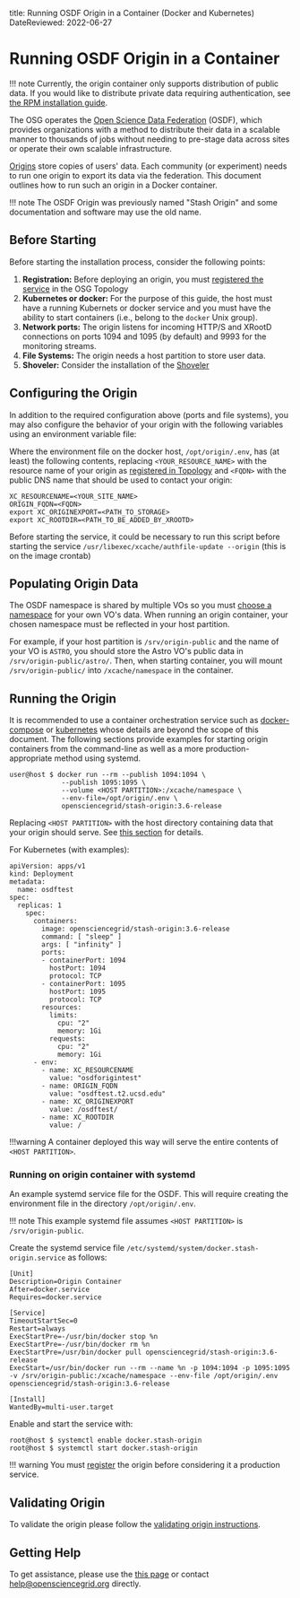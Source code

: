title: Running OSDF Origin in a Container (Docker and Kubernetes)
DateReviewed: 2022-06-27

Running OSDF Origin in a Container
========================================

!!! note
    Currently, the origin container only supports distribution of public data.
    If you would like to distribute private data requiring authentication,
    see [the RPM installation guide](install-origin.md).

The OSG operates the [Open Science Data Federation](overview.md) (OSDF), which
provides organizations with a method to distribute their data in a scalable manner to thousands of jobs without needing
to pre-stage data across sites or operate their own scalable infrastructure.

[Origins](install-origin.md) store copies of users' data.
Each community (or experiment) needs to run one origin to export its data via the federation.
This document outlines how to run such an origin in a Docker container.

!!! note
    The OSDF Origin was previously named "Stash Origin" and some documentation and software may use the old name.

Before Starting
---------------

Before starting the installation process, consider the following points:

1. **Registration:** Before deploying an origin, you must
   [registered the service](install-origin.md#registering-the-origin) in the OSG Topology
1. **Kubernetes or docker:** For the purpose of this guide, the host must have a running Kubernets or docker service and you must have the ability
to start containers (i.e., belong to the `docker` Unix group).
1. **Network ports:** The origin listens for incoming HTTP/S and XRootD connections on ports 1094 and 1095 (by
default) and 9993 for the monitoring streams.
1. **File Systems:** The origin needs a host partition to store user data.
1. **Shoveler:** Consider the installation of the [Shoveler](https://github.com/opensciencegrid/xrootd-monitoring-shoveler)

Configuring the Origin
----------------------

In addition to the required configuration above (ports and file systems), you may also configure the behavior of your
origin with the following variables using an environment variable file:

Where the environment file on the docker host, `/opt/origin/.env`, has (at least) the following contents,
replacing `<YOUR_RESOURCE_NAME>` with the resource name of your origin as
[registered in Topology](install-origin.md#registering-the-origin)
and `<FQDN>` with the public DNS name that should be used to contact your origin:

```file
XC_RESOURCENAME=<YOUR_SITE_NAME>
ORIGIN_FQDN=<FQDN>
export XC_ORIGINEXPORT=<PATH_TO_STORAGE>
export XC_ROOTDIR=<PATH_TO_BE_ADDED_BY_XROOTD>
```

Before starting the service, it could be necessary to run this script before starting the service `/usr/libexec/xcache/authfile-update --origin` (this is on the image crontab)

Populating Origin Data
----------------------

The OSDF namespace is shared by multiple VOs so you must
[choose a namespace](vo-data.md#choosing-namespaces) for your own VO's data.
When running an origin container, your chosen namespace must be reflected in your host partition.

For example, if your host partition is `/srv/origin-public` and the name of your VO is `ASTRO`,
you should store the Astro VO's public data in `/srv/origin-public/astro/`.
Then, when starting container, you will mount `/srv/origin-public/` into `/xcache/namespace` in the container.

Running the Origin
------------------

It is recommended to use a container orchestration service such as [docker-compose](https://docs.docker.com/compose/)
or [kubernetes](https://kubernetes.io/) whose details are beyond the scope of this document.
The following sections provide examples for starting origin containers from the command-line as well as a more
production-appropriate method using systemd.

```console
user@host $ docker run --rm --publish 1094:1094 \
             --publish 1095:1095 \
             --volume <HOST PARTITION>:/xcache/namespace \
             --env-file=/opt/origin/.env \
             opensciencegrid/stash-origin:3.6-release
```

Replacing `<HOST PARTITION>` with the host directory containing data that your origin should serve.
See [this section](#populating-origin-data) for details.


For Kubernetes (with examples):

```file
apiVersion: apps/v1
kind: Deployment
metadata:
  name: osdftest
spec:
  replicas: 1
    spec:
      containers:
        image: opensciencegrid/stash-origin:3.6-release
        command: [ "sleep" ]
        args: [ "infinity" ]
        ports:
        - containerPort: 1094
          hostPort: 1094
          protocol: TCP
        - containerPort: 1095
          hostPort: 1095
          protocol: TCP
        resources:
          limits:
            cpu: "2"
            memory: 1Gi
          requests:
            cpu: "2"
            memory: 1Gi
      - env:
        - name: XC_RESOURCENAME
          value: "osdforigintest"
        - name: ORIGIN_FQDN
          value: "osdftest.t2.ucsd.edu"
        - name: XC_ORIGINEXPORT
          value: /osdftest/
        - name: XC_ROOTDIR
          value: /                                                        
```


!!!warning
    A container deployed this way will serve the entire contents of `<HOST PARTITION>`.

### Running on origin container with systemd

An example systemd service file for the OSDF.
This will require creating the environment file in the directory `/opt/origin/.env`.

!!! note
    This example systemd file assumes `<HOST PARTITION>` is `/srv/origin-public`.

Create the systemd service file `/etc/systemd/system/docker.stash-origin.service` as follows:

```file
[Unit]
Description=Origin Container
After=docker.service
Requires=docker.service

[Service]
TimeoutStartSec=0
Restart=always
ExecStartPre=-/usr/bin/docker stop %n
ExecStartPre=-/usr/bin/docker rm %n
ExecStartPre=/usr/bin/docker pull opensciencegrid/stash-origin:3.6-release
ExecStart=/usr/bin/docker run --rm --name %n -p 1094:1094 -p 1095:1095 -v /srv/origin-public:/xcache/namespace --env-file /opt/origin/.env opensciencegrid/stash-origin:3.6-release

[Install] 
WantedBy=multi-user.target
```

Enable and start the service with:

```console
root@host $ systemctl enable docker.stash-origin
root@host $ systemctl start docker.stash-origin
```

!!! warning
    You must [register](install-origin.md#registering-the-origin) the origin before considering it a
    production service.



Validating Origin
-----------------

To validate the origin please follow the
[validating origin instructions](install-origin.md#verifying-the-origin-server).

Getting Help
------------

To get assistance, please use the [this page](../../common/help.md) or contact <help@opensciencegrid.org> directly.
